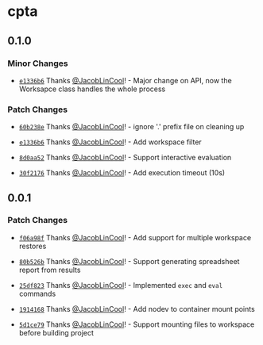 # cpta

## 0.1.0

### Minor Changes

-   [`e1336b6`](https://github.com/JacobLinCool/cpta/commit/e1336b6903c92b264589a5e0312cee33b22a6a84) Thanks [@JacobLinCool](https://github.com/JacobLinCool)! - Major change on API, now the Worksapce class handles the whole process

### Patch Changes

-   [`60b238e`](https://github.com/JacobLinCool/cpta/commit/60b238e9c7a532b392243df1a92519064bc09c82) Thanks [@JacobLinCool](https://github.com/JacobLinCool)! - ignore '.' prefix file on cleaning up

-   [`e1336b6`](https://github.com/JacobLinCool/cpta/commit/e1336b6903c92b264589a5e0312cee33b22a6a84) Thanks [@JacobLinCool](https://github.com/JacobLinCool)! - Add workspace filter

-   [`8d0aa52`](https://github.com/JacobLinCool/cpta/commit/8d0aa520a5514069ae0b157328ef8630c7696065) Thanks [@JacobLinCool](https://github.com/JacobLinCool)! - Support interactive evaluation

-   [`30f2176`](https://github.com/JacobLinCool/cpta/commit/30f2176555aaca67bbcbea46f52a52a52e9e87ab) Thanks [@JacobLinCool](https://github.com/JacobLinCool)! - Add execution timeout (10s)

## 0.0.1

### Patch Changes

-   [`f06a98f`](https://github.com/JacobLinCool/cpta/commit/f06a98fe9c3a5f8a3147691954646e83cb63e64f) Thanks [@JacobLinCool](https://github.com/JacobLinCool)! - Add support for multiple workspace restores

-   [`80b526b`](https://github.com/JacobLinCool/cpta/commit/80b526b942b71d1e387b364df192aa32219ce98b) Thanks [@JacobLinCool](https://github.com/JacobLinCool)! - Support generating spreadsheet report from results

-   [`25df823`](https://github.com/JacobLinCool/cpta/commit/25df8235c5a5c5f3af66d4c67fd3964498b2a54a) Thanks [@JacobLinCool](https://github.com/JacobLinCool)! - Implemented `exec` and `eval` commands

-   [`1914168`](https://github.com/JacobLinCool/cpta/commit/191416887ff02c31a99d4d1fcb86e2cd641aa06d) Thanks [@JacobLinCool](https://github.com/JacobLinCool)! - Add nodev to container mount points

-   [`5d1ce79`](https://github.com/JacobLinCool/cpta/commit/5d1ce79679371402926d527280f68add7109e265) Thanks [@JacobLinCool](https://github.com/JacobLinCool)! - Support mounting files to workspace before building project
